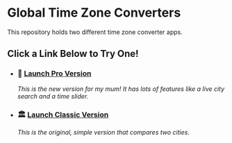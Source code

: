 # Global Time Zone Converters

This repository holds two different time zone converter apps.

## Click a Link Below to Try One!

*   ### **🚀 [Launch Pro Version](https://gripper36.github.io/Global-Time-Zone-Converter/pro_version.html)**
    *This is the new version for my mum! It has lots of features like a live city search and a time slider.*

*   ### **🏛️ [Launch Classic Version](https://gripper36.github.io/Global-Time-Zone-Converter/classic_version.html)**
    *This is the original, simple version that compares two cities.*
